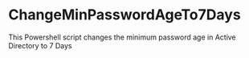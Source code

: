 # ChangeMinPasswordAgeTo7Days
This Powershell script changes the minimum password age in Active Directory to 7 Days
